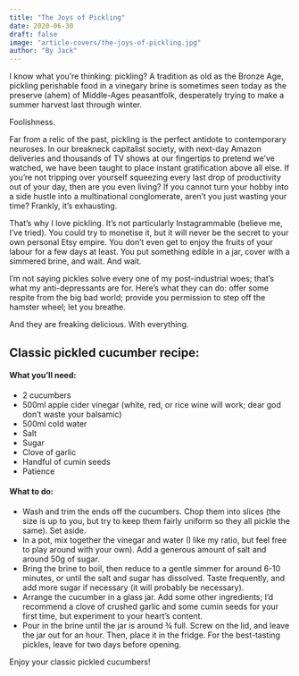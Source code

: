 ```yaml
---
title: "The Joys of Pickling"
date: 2020-06-30
draft: false
image: "article-covers/the-joys-of-pickling.jpg"
author: "By Jack"
---
```


I know what you’re thinking: pickling? A tradition as old as the Bronze Age, pickling perishable food in a vinegary brine is sometimes seen today as the preserve (ahem) of Middle-Ages peasantfolk, desperately trying to make a summer harvest last through winter.

Foolishness.

Far from a relic of the past, pickling is the perfect antidote to contemporary neuroses. In our breakneck capitalist society, with next-day Amazon deliveries and thousands of TV shows at our fingertips to pretend we’ve watched, we have been taught to place instant gratification above all else. If you’re not tripping over yourself squeezing every last drop of productivity out of your day, then are you even living? If you cannot turn your hobby into a side hustle into a multinational conglomerate, aren’t you just wasting your time? Frankly, it’s exhausting.

That’s why I love pickling. It’s not particularly Instagrammable (believe me, I’ve tried). You could try to monetise it, but it will never be the secret to your own personal Etsy empire. You don’t even get to enjoy the fruits of your labour for a few days at least. You put something edible in a jar, cover with a simmered brine, and wait. And wait.

I’m not saying pickles solve every one of my post-industrial woes; that’s what my anti-depressants are for. Here’s what they can do: offer some respite from the big bad world; provide you permission to step off the hamster wheel; let you breathe.

And they are freaking delicious. With everything.

## Classic pickled cucumber recipe:

#### What you’ll need:

- 2 cucumbers
- 500ml apple cider vinegar (white, red, or rice wine will work; dear god don’t waste your balsamic)
- 500ml cold water
- Salt
- Sugar
- Clove of garlic
- Handful of cumin seeds
- Patience

#### What to do:

- Wash and trim the ends off the cucumbers. Chop them into slices (the size is up to you, but try to keep them fairly uniform so they all pickle the same). Set aside.
- In a pot, mix together the vinegar and water (I like my ratio, but feel free to play around with your own). Add a generous amount of salt and around 50g of sugar.
- Bring the brine to boil, then reduce to a gentle simmer for around 6-10 minutes, or until the salt and sugar has dissolved. Taste frequently, and add more sugar if necessary (it will probably be necessary). 
- Arrange the cucumber in a glass jar. Add some other ingredients; I’d recommend a clove of crushed garlic and some cumin seeds for your first time, but experiment to your heart’s content.
- Pour in the brine until the jar is around ¾ full. Screw on the lid, and leave the jar out for an hour. Then, place it in the fridge. For the best-tasting pickles, leave for two days before opening.

Enjoy your classic pickled cucumbers!
